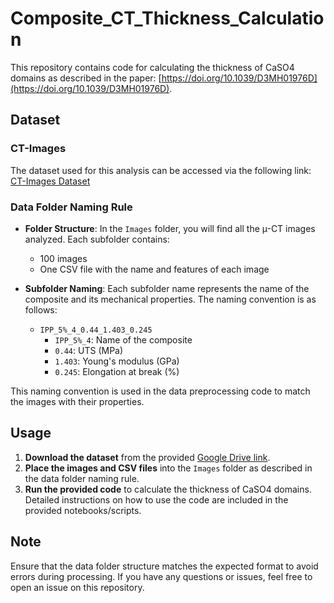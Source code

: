 # Composite_CT_Thickness_Calculation

This repository contains code for calculating the thickness of CaSO4 domains as described in the paper: [https://doi.org/10.1039/D3MH01976D](https://doi.org/10.1039/D3MH01976D).

## Dataset

### CT-Images

The dataset used for this analysis can be accessed via the following link:
[CT-Images Dataset](https://drive.google.com/drive/folders/1M4rYcE8KqSGjYIP5dHxOa0G2gUy6G3wt?usp=share_link)

### Data Folder Naming Rule

- **Folder Structure**: In the `Images` folder, you will find all the µ-CT images analyzed. Each subfolder contains:
  - 100 images
  - One CSV file with the name and features of each image

- **Subfolder Naming**: Each subfolder name represents the name of the composite and its mechanical properties. The naming convention is as follows:
  - `IPP_5%_4_0.44_1.403_0.245`
    - `IPP_5%_4`: Name of the composite
    - `0.44`: UTS (MPa)
    - `1.403`: Young's modulus (GPa)
    - `0.245`: Elongation at break (%)

This naming convention is used in the data preprocessing code to match the images with their properties.

## Usage

1. **Download the dataset** from the provided [Google Drive link](https://drive.google.com/drive/folders/1M4rYcE8KqSGjYIP5dHxOa0G2gUy6G3wt?usp=share_link).
2. **Place the images and CSV files** into the `Images` folder as described in the data folder naming rule.
3. **Run the provided code** to calculate the thickness of CaSO4 domains. Detailed instructions on how to use the code are included in the provided notebooks/scripts.

## Note

Ensure that the data folder structure matches the expected format to avoid errors during processing. If you have any questions or issues, feel free to open an issue on this repository.

